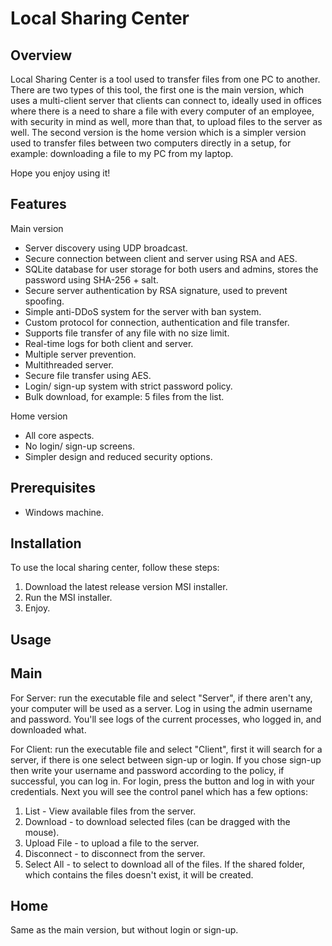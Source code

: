 # Local Sharing Center

## Overview

Local Sharing Center is a tool used to transfer files from one PC to another. There are two types of this tool, the first one is the main version, which uses a multi-client server that clients can connect to, ideally used in offices
where there is a need to share a file with every computer of an employee, with security in mind as well, more than that, to upload files to the server as well.
The second version is the home version which is a simpler version used to transfer files between two computers directly in a setup, for example: downloading a file to my PC from my laptop.

Hope you enjoy using it!

## Features

Main version

- Server discovery using UDP broadcast.
- Secure connection between client and server using RSA and AES.
- SQLite database for user storage for both users and admins, stores the password using SHA-256 + salt.
- Secure server authentication by RSA signature, used to prevent spoofing.
- Simple anti-DDoS system for the server with ban system.
- Custom protocol for connection, authentication and file transfer.
- Supports file transfer of any file with no size limit.
- Real-time logs for both client and server.
- Multiple server prevention.
- Multithreaded server.
- Secure file transfer using AES.
- Login/ sign-up system with strict password policy.
- Bulk download, for example: 5 files from the list.

 Home version

- All core aspects.
- No login/ sign-up screens.
- Simpler design and reduced security options.

## Prerequisites

  - Windows machine.

## Installation

To use the local sharing center, follow these steps:

1. Download the latest release version MSI installer.
2. Run the MSI installer.
3. Enjoy.

## Usage

## Main
For Server:
run the executable file and select "Server", if there aren't any, your computer will be used as a server.
Log in using the admin username and password.
You'll see logs of the current processes, who logged in, and downloaded what.

For Client:
run the executable file and select "Client", first it will search for a server, if there is one select between sign-up or login.
If you chose sign-up then write your username and password according to the policy, if successful, you can log in.
For login, press the button and log in with your credentials.
Next you will see the control panel which has a few options:
1. List - View available files from the server.
2. Download - to download selected files (can be dragged with the mouse).
3. Upload File - to upload a file to the server.
4. Disconnect - to disconnect from the server.
5. Select All - to select to download all of the files.
If the shared folder, which contains the files doesn't exist, it will be created.

## Home
Same as the main version, but without login or sign-up.
